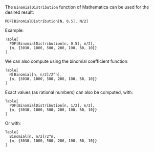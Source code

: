 The `BinomialDistribution` function of Mathematica
can be used for the desired result:

```
PDF[BinomialDistribution[N, 0.5], N/2]
```

Example:

```
Table[
  PDF[BinomialDistribution[n, 0.5], n/2],
  {n, {3030, 1000, 500, 200, 100, 50, 10}}
]
```

We can also compute using the binomial coefficient
function:

```
Table[
  N[Binomial[n, n/2]/2^n],
  {n, {3030, 1000, 500, 200, 100, 50, 10}}
]
```

Exact values (as rational numbers) can also be computed,
with:

```
Table[
  PDF[BinomialDistribution[n, 1/2], n/2],
  {n, {3030, 1000, 500, 200, 100, 50, 10}}
]
```

Or with:

```
Table[
  Binomial[n, n/2]/2^n,
  {n, {3030, 1000, 500, 200, 100, 50, 10}}
]
```

